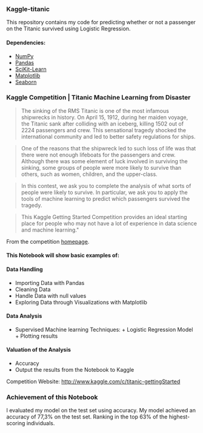 ### Kaggle-titanic
This repository contains my code for predicting whether or not a passenger on the Titanic survived using Logistic Regression.

#### Dependencies:
* [NumPy](http://www.numpy.org/)
* [Pandas](http://pandas.pydata.org/)
* [SciKit-Learn](http://scikit-learn.org/stable/)
* [Matplotlib](http://matplotlib.org/)
* [Seaborn](https://seaborn.pydata.org/)

### Kaggle Competition | Titanic Machine Learning from Disaster

>The sinking of the RMS Titanic is one of the most infamous shipwrecks in history.  On April 15, 1912, during her maiden voyage, the Titanic sank after colliding with an iceberg, killing 1502 out of 2224 passengers and crew.  This sensational tragedy shocked the international community and led to better safety regulations for ships.

>One of the reasons that the shipwreck led to such loss of life was that there were not enough lifeboats for the passengers and crew.  Although there was some element of luck involved in surviving the sinking, some groups of people were more likely to survive than others, such as women, children, and the upper-class.

>In this contest, we ask you to complete the analysis of what sorts of people were likely to survive.  In particular, we ask you to apply the tools of machine learning to predict which passengers survived the tragedy.

>This Kaggle Getting Started Competition provides an ideal starting place for people who may not have a lot of experience in data science and machine learning."

From the competition [homepage](http://www.kaggle.com/c/titanic-gettingStarted).

#### This Notebook will show basic examples of:
#### Data Handling
*   Importing Data with Pandas
*   Cleaning Data
*   Handle Data with null values
*   Exploring Data through Visualizations with Matplotlib

#### Data Analysis
*    Supervised Machine learning Techniques:
    +   Logistic Regression Model
    +   Plotting results

#### Valuation of the Analysis
*   Accuracy
*   Output the results from the Notebook to Kaggle

Competition Website: http://www.kaggle.com/c/titanic-gettingStarted

### Achievement of this Notebook
I evaluated my model on the test set using accuracy. My model achieved an accuracy of 77,3% on the test set. Ranking in the top 63% of the highest-scoring individuals.
